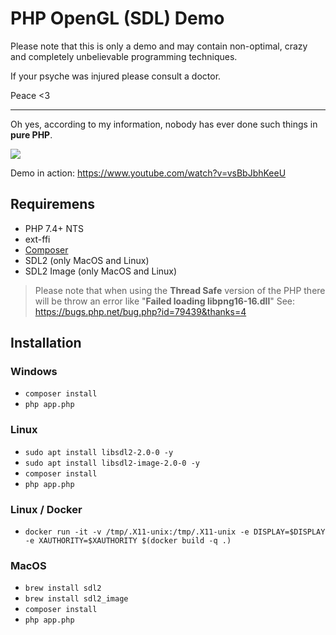 # PHP OpenGL (SDL) Demo

Please note that this is only a demo and may contain non-optimal, crazy and 
completely unbelievable programming techniques.

If your psyche was injured please consult a doctor.

Peace <3

------

Oh yes, according to my information, nobody has ever done such things 
in **pure PHP**.

![](https://habrastorage.org/webt/xd/8u/dn/xd8udncjdbysbj4dglahj8kfizw.png)

Demo in action: https://www.youtube.com/watch?v=vsBbJbhKeeU

## Requiremens

- PHP 7.4+ NTS
- ext-ffi
- [Composer](https://getcomposer.org/download/)
- SDL2 (only MacOS and Linux)
- SDL2 Image (only MacOS and Linux)

> Please note that when using the **Thread Safe** version of the PHP there will be throw 
> an error like "**Failed loading libpng16-16.dll**"
> See: https://bugs.php.net/bug.php?id=79439&thanks=4

## Installation

### Windows

- `composer install`
- `php app.php`

### Linux

- `sudo apt install libsdl2-2.0-0 -y`
- `sudo apt install libsdl2-image-2.0-0 -y`
- `composer install`
- `php app.php`

### Linux / Docker

- `docker run -it -v /tmp/.X11-unix:/tmp/.X11-unix -e DISPLAY=$DISPLAY -e XAUTHORITY=$XAUTHORITY $(docker build -q .)`

### MacOS

- `brew install sdl2`
- `brew install sdl2_image`
- `composer install`
- `php app.php`

